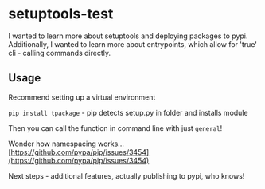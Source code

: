 # setuptools-test

I wanted to learn more about setuptools and deploying packages to pypi.
Additionally, I wanted to learn more about entrypoints, which allow for 'true' cli - calling commands directly.

## Usage

Recommend setting up a virtual environment

`pip install tpackage` - pip detects setup.py in folder and installs module

Then you can call the function in command line with just `general`! 

Wonder how namespacing works... [https://github.com/pypa/pip/issues/3454](https://github.com/pypa/pip/issues/3454)

Next steps - additional features, actually publishing to pypi, who knows!

